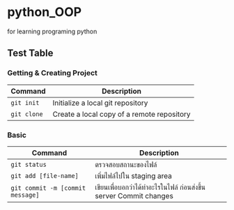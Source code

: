 # python_OOP

for learning programing python

## Test Table

### Getting & Creating Project

| Command | Description |
| ------- | ----------- |
| `git init`| Initialize a local git repository|
| `git clone`| Create a local copy of a remote repository|

### Basic

| Command | Description |
| ------- | ----------- |
| `git status` | ตรวจสอบสถานะของไฟล์ |
| `git add [file-name]` | เพิ่มไฟล์ไปใน staging area |
| `git commit -m [commit message]` | เขียนเพื่อบอกว่าได้ทำอะไรในไฟล์ ก่อนส่งขึ้น server Commit changes |
